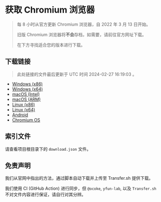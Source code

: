 # 获取 Chromium 浏览器

> 每 8 小时从官方更新 Chromium 浏览器，自 2022 年 3 月 13 日开始。
> 
> 旧版 Chromium 浏览器将**不会**存档，如需要，请前往官方网址下载。
>
> 在下方寻找适合您的版本进行下载。

## 下载链接

> 此处链接的文件最后更新于 UTC 时间 2024-02-27 16:19:03
。

- [Windows (x86)](https://transfer.sh/hYa6aNbchl/Win.zip)
- [Windows (x64)](https://transfer.sh/zQH268kunE/Win_x64.zip)
- [macOS (Intel)](https://transfer.sh/eD6S6uRrW1/Mac.zip)
- [macOS (ARM)](https://transfer.sh/yXYJ2r6zmG/Mac_Arm.zip)
- [Linux (x86)](https://transfer.sh/nhTktR8aFJ/Linux.zip)
- [Linux (x64)](https://transfer.sh/IrqQBpOXxf/Linux_x64.zip)
- [Android](https://transfer.sh/wSHTw4xw87/Android.zip)
- [Chromium OS](https://transfer.sh/K6FGm0EQ6O/Linux_ChromiumOS_Full.zip)

## 索引文件

请查看项目根目录下的 `download.json` 文件。

## 免责声明

我们从官网中指出的方法，通过脚本自动下载并上传至 Transfer.sh 提供下载。

我们使用 CI (GitHub Action) 进行同步，但 `@ocoke`, `yfun-lab`, 以及 `Transfer.sh` 不对文件内容进行保证，请自行对其分辨。
